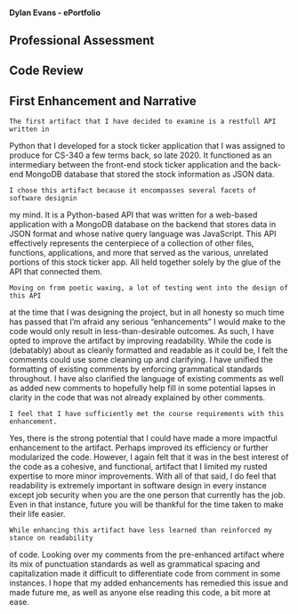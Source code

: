 #### Dylan Evans - ePortfolio 

## Professional Assessment

## Code Review

## First Enhancement and Narrative

	The first artifact that I have decided to examine is a restfull API written in 
Python that I developed for a stock ticker application that I was assigned to 
produce for CS-340 a few terms back, so late 2020. It functioned as an intermediary 
between the front-end stock ticker application and the back-end MongoDB database that 
stored the stock information as JSON data. 
	
	I chose this artifact because it encompasses several facets of software designin 
my mind. It is a Python-based API that was written for a web-based application with a 
MongoDB database on the backend that stores data in JSON format and whose native query 
language was JavaScript. This API effectively represents the centerpiece of a collection 
of other files, functions, applications, and more that served as the various, unrelated 
portions of this stock ticker app. All held together solely by the glue of the API that 
connected them. 

	Moving on from poetic waxing, a lot of testing went into the design of this API 
at the time that I was designing the project, but in all honesty so much time has passed 
that I’m afraid any serious “enhancements” I would make to the code would only result in 
less-than-desirable outcomes. As such, I have opted to improve the artifact by improving 
readability. While the code is (debatably) about as cleanly formatted and readable as it 
could be, I felt the comments could use some cleaning up and clarifying. I have unified the 
formatting of existing comments by enforcing grammatical standards throughout. I have also 
clarified the language of existing comments as well as added new comments to hopefully help 
fill in some potential lapses in clarity in the code that was not already explained by other 
comments. 

	I feel that I have sufficiently met the course requirements with this enhancement. 
Yes, there is the strong potential that I could have made a more impactful enhancement to 
the artifact. Perhaps improved its efficiency or further modularized the code. However, I 
again felt that it was in the best interest of the code as a cohesive, and functional, artifact 
that I limited my rusted expertise to more minor improvements. With all of that said, I do feel 
that readability is extremely important in software design in every instance except job security 
when you are the one person that currently has the job. Even in that instance, future you will 
be thankful for the time taken to make their life easier. 

	While enhancing this artifact have less learned than reinforced my stance on readability 
of code. Looking over my comments from the pre-enhanced artifact where its mix of punctuation 
standards as well as grammatical spacing and capitalization made it difficult to differentiate 
code from comment in some instances. I hope that my added enhancements has remedied this issue 
and made future me, as well as anyone else reading this code, a bit more at ease. 

